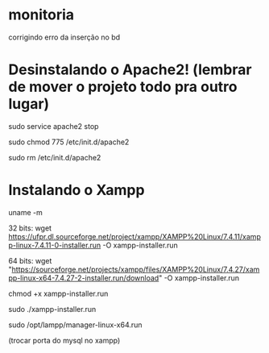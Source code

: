 # monitoria
corrigindo erro da inserção no bd

# Desinstalando o Apache2! (lembrar de mover o projeto todo pra outro lugar)
sudo service apache2 stop 

sudo chmod 775 /etc/init.d/apache2

sudo rm /etc/init.d/apache2

# Instalando o Xampp

uname -m

32 bits: wget https://ufpr.dl.sourceforge.net/project/xampp/XAMPP%20Linux/7.4.11/xampp-linux-7.4.11-0-installer.run -O xampp-installer.run

64 bits: wget "https://sourceforge.net/projects/xampp/files/XAMPP%20Linux/7.4.27/xampp-linux-x64-7.4.27-2-installer.run/download" -O xampp-installer.run

chmod +x xampp-installer.run

sudo ./xampp-installer.run

sudo /opt/lampp/manager-linux-x64.run

(trocar porta do mysql no xampp)
